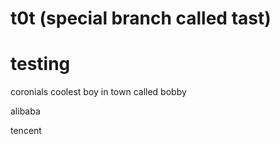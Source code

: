 

# t0t (special branch called tast)

# testing


coronials
coolest boy in town called bobby

alibaba

tencent
